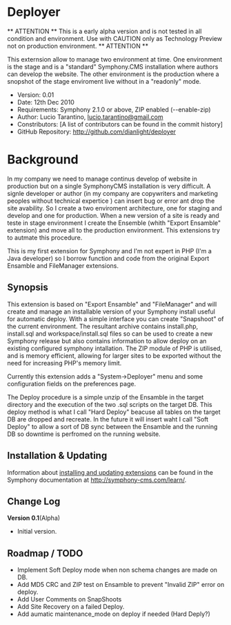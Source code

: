 # Deployer #

** ATTENTION ** 
This is a early alpha version and is not tested in all condition and environment. 
Use with CAUTION only as Technology Preview not on production environment. 
** ATTENTION ** 

This externsion allow to manage two environment at time.
One environment is the stage and is a "standard" Symphony.CMS installation where authors can develop the website.
The other environment is the production where a snopshot of the stage enviroment live without in a "readonly" mode.

- Version: 0.01
- Date: 12th Dec 2010
- Requirements: Symphony 2.1.0 or above, ZIP enabled (--enable-zip)
- Author: Lucio Tarantino, lucio.tarantino@gmail.com
- Constributors: [A list of contributors can be found in the commit history]
- GitHub Repository: <http://github.com/dianlight/deployer>


# Background #

In my company we need to manage continus develop of website in production but on a single SymphonyCMS installation is very difficult.
A signle developer or author (in my company are copywriters and marketing peoples without technical expertice ) can insert bug or error ant drop the site avability.
So I create a two enviroment architecture, one for staging and develop and one for production. When a new version of a site is ready and teste in stage environment I create the Ensemble (whith "Export Ensamble" extension) and move all to the production environment. 
This extensions try to autmate this procedure.

This is my first extension for Symphony and I'm not expert in PHP (I'm a Java developer) so I borrow function and code from the original Export Ensamble and FileManager extensions.


## Synopsis

This extension is based on "Export Ensamble" and "FileManager" and will create and manage an installable version of your Symphony install useful for automatic deploy. 
With a simple interface you can create "Snapshoot" of the current environment.
The resultant archive contains install.php, install.sql and workspace/install.sql files so can be used to create a new Symphony release but also contains information to allow deploy on an existing configured symphony intallation.
The ZIP module of PHP is utilised, and is memory efficient, allowing for larger sites to be exported without the need for increasing PHP's memory limit.

Currently this extension adds a  "System->Deployer" menu and some configuration fields on the preferences page. 

The Deploy procedure is a simple unzip of the Ensamble in the target directory and the execution of the two .sql scripts on the target DB. 
This deploy method is what I call "Hard Deploy" beacuse all tables on the target DB are dropped and recreate.
In the future it will insert waht I call "Soft Deploy" to allow a sort of DB sync between the Ensamble and the running DB so downtime is perfromed on the running website.


## Installation & Updating

Information about [installing and updating extensions](http://symphony-cms.com/learn/tasks/view/install-an-extension/) can be found in the Symphony documentation at <http://symphony-cms.com/learn/>.


## Change Log

**Version 0.1**(Alpha)

- Initial version.

## Roadmap / TODO

- Implement Soft Deploy mode when non schema changes are made on DB.
- Add MD5 CRC and ZIP test on Ensamble to prevent "Invalid ZIP" error on deploy.
- Add User Comments on SnapShoots
- Add Site Recovery on a failed Deploy.
- Add aumatic maintenance_mode on deploy if needed (Hard Deply?)
